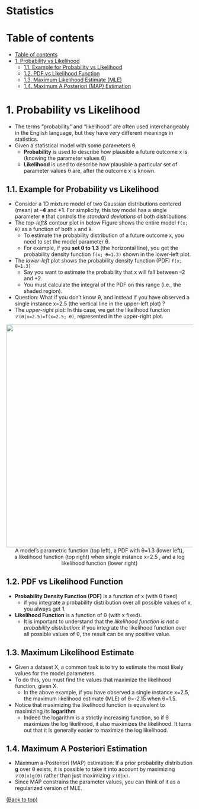 # Statistics

# Table of contents
- [Table of contents](#table-of-contents)
- [1. Probability vs Likelihood](#1-probability-vs-likelihood)
  - [1.1. Example for Probability vs Likelihood](#11-example-for-probability-vs-likelihood)
  - [1.2. PDF vs Likelihood Function](#12-pdf-vs-likelihood-function)
  - [1.3. Maximum Likelihood Estimate (MLE)](#13-maximum-likelihood-estimate)
  - [1.4. Maximum A Posteriori (MAP) Estimation](#14-maximum-a-posteriori-estimation)

# 1. Probability vs Likelihood
- The terms “probability” and “likelihood” are often used interchangeably in the English language, but they have very different meanings in statistics.
- Given a statistical model with some parameters θ,
  - **Probability** is used to describe how plausible a future outcome x is (knowing the parameter values θ)
  - **Likelihood** is used to describe how plausible a particular set of parameter values θ are, after the outcome x is known.

## 1.1. Example for Probability vs Likelihood
- Consider a 1D mixture model of two Gaussian distributions centered (mean) at **–4** and **+1**. For simplicity, this toy model has a single parameter `θ` that controls the *standard deviations* of both distributions
- The *top-left&* contour plot in below Figure shows the entire model `f(x; θ)` as a function of both `x` and `θ`.
  - To estimate the probability distribution of a future outcome x, you need to set the model parameter θ.
  - For example, if you **set θ to 1.3** (the horizontal line), you get the probability density function `f(x; θ=1.3)` shown in the lower-left plot.
- The *lower-left* plot shows the probability density function (PDF) `f(x; θ=1.3)` 
  - Say you want to estimate the probability that x will fall between –2 and +2. 
  - You must calculate the integral of the PDF on this range (i.e., the shaded region). 
- Question: What if you don’t know θ, and instead if you have observed a single instance x=2.5 (the vertical line in the upper-left plot) ?
- The *upper-right* plot: In this case, we get the likelihood function `ℒ(θ|x=2.5)=f(x=2.5; θ)`, represented in the upper-right plot.

<p align="center">
<img src="https://user-images.githubusercontent.com/64508435/162111908-6441eec1-67d1-4685-a386-bb01a693e17d.png" width="600" /><br>A model’s parametric function (top left), a PDF with θ=1.3  (lower left),<br> a likelihood function (top right) when single instance x=2.5 , and a log likelihood function (lower right)
</p>

## 1.2. PDF vs Likelihood Function
- **Probability Density Function (PDF)** is a function of x (with θ fixed)
  - if you integrate a probability distribution over all possible values of x, you always get 1.
- **Likelihood Function** is a function of θ (with x fixed). 
  - It is important to understand that the *likelihood function is not a probability distribution*: if you integrate the likelihood function over all possible values of θ, the result can be any positive value.
 
 ## 1.3. Maximum Likelihood Estimate
- Given a dataset X, a common task is to try to estimate the most likely values for the model parameters. 
- To do this, you must find the values that maximize the likelihood function, given X. 
  - In the above example, if you have observed a single instance x=2.5, the maximum likelihood estimate (MLE) of θ=-2.15 when θ=1.5.
- Notice that maximizing the likelihood function is equivalent to maximizing its **logarithm**
  - Indeed the logarithm is a strictly increasing function, so if θ maximizes the log likelihood, it also maximizes the likelihood. It turns out that it is generally easier to maximize the log likelihood.
  
## 1.4. Maximum A Posteriori Estimation
- Maximum a-Posteriori (MAP) estimation: If a prior probability distribution **g** over θ exists, it is possible to take it into account by maximizing `ℒ(θ|x)g(θ)` rather than just maximizing `ℒ(θ|x)`. 
- Since MAP constrains the parameter values, you can think of it as a regularized version of MLE.

[(Back to top)](#table-of-contents)
